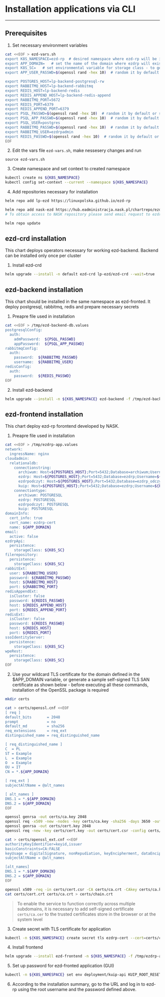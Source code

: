 # Installation applications via CLI
----------------------

## Prerequisites

1. Set necessary environment variables

```bash
cat <<EOF > ezd-vars.sh
export K8S_NAMESPACE=ezd-rp  # desired namespace where ezd-rp will be installed
export APP_DOMAIN=   # set the name of the domain where ezdrp will exist
export K8S_SC=   # set environmental variable for storage class - to get available run: "kubectl get storageclass"
export APP_USER_PASSWD=$(openssl rand -hex 10)  # random it by default or set own password

export POSTGRES_HOST=lp-backend-postgresql-rw
export RABBITMQ_HOST=lp-backend-rabbitmq
export REDIS_HOST=lp-backend-redis
export REDIS_APPEND_HOST=lp-backend-redis-append
export RABBITMQ_PORT=5672
export REDIS_PORT=6379
export REDIS_APPEND_PORT=6379
export PSQL_PASSWD=$(openssl rand -hex 10)  # random it by default or set own password
export PSQL_APP_PASSWD=$(openssl rand -hex 10)  # random it by default or set own password
export PSQL_USER=postgres 
export RABBITMQ_PASSWD=$(openssl rand -hex 10)  # random it by default or set own password
export RABBITMQ_USER=ezdrpadmin
export REDIS_PASSWD=$(openssl rand -hex 10)  # random it by default or set own password
EOF
```

2. Edit the vars file `ezd-vars.sh`, make nessesery changes and run
```
source ezd-vars.sh
```

3. Create namespace and set context to created namespace

```bash
kubectl create ns ${K8S_NAMESPACE}
kubectl config set-context --current --namespace ${K8S_NAMESPACE}
```

4. Add repositories necessary for installation

```bash 
helm repo add lp-ezd https://linuxpolska.github.io/ezd-rp

helm repo add nask-ezd https://hub.eadministracja.nask.pl/chartrepo/ezdrp 
# To obtain access to NASK repository please send email request to ezdrp@nask.pl.

helm repo update
```


## ezd-crd installation

This chart deploys operators necessary for working ezd-backend. Backend can be installed only once per cluster

1. Install ezd-crd


```bash
helm upgrade --install -n default ezd-crd lp-ezd/ezd-crd --wait=true
```

## ezd-backend installation

This chart should be installed in the same namespace as ezd-fronted. It deploy postgresql, rabbitmq, redis and prepare necessary secrets

1. Preapre file used in installation

```bash
cat <<EOF > /tmp/ezd-backend-db.values
postgresqlConfig:
  auth:
    admPassword:  ${PSQL_PASSWD}
    appPassword:  ${PSQL_APP_PASSWD}
rabbitmqConfig:
  auth:
    password:  ${RABBITMQ_PASSWD}
    username:  ${RABBITMQ_USER}
redisConfig:
  auth:
    password:  ${REDIS_PASSWD}
EOF

```


2. Install ezd-backend

```bash
helm upgrade --install -n ${K8S_NAMESPACE} ezd-backend -f /tmp/ezd-backend-db.values lp-ezd/ezd-backend --wait=true
```

## ezd-frontend installation

This chart deploy ezd-rp forontend developed by NASK.

1. Preapre file used in installation

```bash
cat <<EOF > /tmp/ezdrp-app.values
network:
  ingressName: nginx
cloudadmin:
  relationaldb:
    connectionstring:
      archiwum: Host=${POSTGRES_HOST};Port=5432;Database=archiwum;Username=${PSQL_USER};Password=${PSQL_PASSWD}
      ezdrp: Host=${POSTGRES_HOST};Port=5432;Database=ezdrp;Username=${PSQL_USER};Password=${PSQL_PASSWD}
      ezdrpodczyt: Host=${POSTGRES_HOST};Port=5432;Database=ezdrp_odczyt;Username=${PSQL_USER};Password=${PSQL_PASSWD}
      kuip: Host=${POSTGRES_HOST};Port=5432;Database=ezdrp;Username=${PSQL_USER};Password=${PSQL_PASSWD}
    connectiontype:
      archiwum: POSTGRESQL
      ezdrp: POSTGRESQL
      ezdrpodczyt: POSTGRESQL
      kuip: POSTGRESQL
domainInfo:
  cert_info: true
  cert_name: ezdrp-cert
  name: ${APP_DOMAIN}
email:
  active: false
ezdrpApi:
  persistence:
    storageClass: ${K8S_SC}
filerepository:
  persistence:
    storageClass: ${K8S_SC}
rabbitExt:
  user: ${RABBITMQ_USER}
  password: ${RABBITMQ_PASSWD}
  host: ${RABBITMQ_HOST}
  port: ${RABBITMQ_PORT}
redisAppendExt:
  isCluster: false
  password: ${REDIS_PASSWD}
  host: ${REDIS_APPEND_HOST}
  port: ${REDIS_APPEND_PORT}
redisExt:
  isCluster: false
  password: ${REDIS_PASSWD}
  host: ${REDIS_HOST}
  port: ${REDIS_PORT}
ssoIdentityServer:
  persistence:
    storageClass: ${K8S_SC}
wpeRest:
  persistence:
    storageClass: ${K8S_SC}
EOF
```

2. Use your wildcard TLS certificate for the domain defined in the $APP_DOMAIN variable, or generate a sample self-signed TLS SAN certificate as shown below - before executing all these commands, installation of the OpenSSL package is required

```bash
mkdir certs

cat > certs/openssl.cnf <<EOF
[ req ]
default_bits       = 2048
prompt             = no
default_md         = sha256
req_extensions     = req_ext
distinguished_name = req_distinguished_name

[ req_distinguished_name ]
C  = PL
ST = Example
L  = Example
O  = Example
OU = IT
CN = *.${APP_DOMAIN}

[ req_ext ]
subjectAltName = @alt_names

[ alt_names ]
DNS.1 = *.${APP_DOMAIN}
DNS.2 = ${APP_DOMAIN}
EOF

openssl genrsa -out certs/ca.key 2048
openssl req -x509 -new -nodes -key certs/ca.key -sha256 -days 3650 -out certs/ca.crt -subj "/C=PL/ST=Example/L=Example/O=Example/OU=IT/CN=MyCA"
openssl genrsa -out certs/cert.key 2048
openssl req -new -key certs/cert.key -out certs/cert.csr -config certs/openssl.cnf

cat > certs/openssl_ext.cnf <<EOF
authorityKeyIdentifier=keyid,issuer
basicConstraints=CA:FALSE
keyUsage = digitalSignature, nonRepudiation, keyEncipherment, dataEncipherment
subjectAltName = @alt_names

[alt_names]
DNS.1 = *.${APP_DOMAIN}
DNS.2 = ${APP_DOMAIN}
EOF

openssl x509 -req -in certs/cert.csr -CA certs/ca.crt -CAkey certs/ca.key -CAcreateserial -out certs/cert.crt -days 365 -sha256 -extfile certs/openssl_ext.cnf
cat certs/cert.crt certs/ca.crt > certs/chain.crt
```

> To enable the service to function correctly across multiple subdomains, it is necessary to add self-signed certificate `certs/ca.cer` to the trusted certificates store in the browser or at the system level

3. Create secret with TLS certificate for application
```bash
kubectl -n ${K8S_NAMESPACE} create secret tls ezdrp-cert --cert=certs/chain.crt --key=certs/cert.key
```

4. Install frontend
```bash
helm upgrade --install ezd-frontend -n ${K8S_NAMESPACE} -f /tmp/ezdrp-app.values nask-ezd/nask-ezdrp-ha
```

5. Set up password for ezd-fronted application (GUI)
```bash
kubectl -n ${K8S_NAMESPACE} set env deployment/kuip-api KUIP_ROOT_RESET_PASSWORD=${APP_USER_PASSWD}
```

6. According to the installation summary, go to the URL and log in to ezd-rp using the root username and the password defined above.
